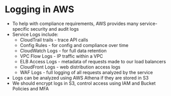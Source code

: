 # Logging in AWS

- To help with compliance requirements, AWS provides many service-specific security and audit logs
- Service Logs include:
    - CloudTrail trails - trace API calls
    - Config Rules - for config and compliance over time
    - CloudWatch Logs - for full data retention
    - VPC Flow Logs - IP traffic within a VPC
    - ELB Access Logs - metadata of requests made to our load balancers
    - CloudFront Logs - web distribution access logs
    - WAF Logs - full logging of all requests analyzed by the service
- Logs can be analyzed using AWS Athena if they are stored in S3
- We should encrypt logs in S3, control access using IAM and Bucket Policies and MFA